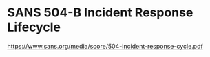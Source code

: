 # SANS 504-B Incident Response Lifecycle
https://www.sans.org/media/score/504-incident-response-cycle.pdf